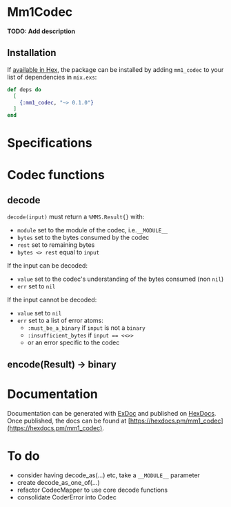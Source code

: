 # Mm1Codec

**TODO: Add description**

## Installation
If [available in Hex](https://hex.pm/docs/publish), the package can be installed
by adding `mm1_codec` to your list of dependencies in `mix.exs`:

```elixir
def deps do
  [
    {:mm1_codec, "~> 0.1.0"}
  ]
end
```

# Specifications

# Codec functions

## decode
`decode(input)` must return a `%MMS.Result{}` with:
- `module` set to the module of the codec, i.e.`__MODULE__`
- `bytes` set to the bytes consumed by the codec
- `rest` set to remaining bytes
- `bytes <> rest` equal to `input`

If the input can be decoded:
- `value` set to the codec's understanding of the bytes consumed (non `nil`)
- `err` set to `nil`

If the input cannot be decoded:
- `value` set to `nil`
- `err` set to a list of error atoms:
    - `:must_be_a_binary` if `input` is not a `binary`
    - `:insufficient_bytes` if `input == <<>>`
    - or an error specific to the codec

## encode(Result) -> binary

# Documentation

Documentation can be generated with [ExDoc](https://github.com/elixir-lang/ex_doc)
and published on [HexDocs](https://hexdocs.pm). Once published, the docs can
be found at [https://hexdocs.pm/mm1_codec](https://hexdocs.pm/mm1_codec).

# To do
- consider having decode_as(...) etc, take a `__MODULE__` parameter
- create decode_as_one_of(...)
- refactor CodecMapper to use core decode functions
- consolidate CoderError into Codec
